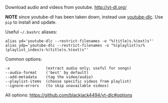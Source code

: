Download audio and videos from youtube.
<http://yt-dl.org/>

**NOTE** since youtube-dl has been taken down, instead use
[youtube-dlc](https://github.com/blackjack4494/yt-dlc).
Use `pip` to install and update.

Useful `~/.bashrc` aliases:

	alias yd='youtube-dlc --restrict-filenames -o "%(title)s.%(ext)s"'
	alias ydp='youtube-dlc --restrict-filenames -o "%(playlist)s/%(playlist_index)s-%(title)s.%(ext)s"'

Common options:

	-x                (extract audio only; useful for songs)
	--audio-format    ('best' by default)
	--add-metadata    (tag the video/audio)
	--playlist-items  (choose specific videos from playlist)
	--ignore-errors   (to skip unavailable videos)

All options: <https://github.com/blackjack4494/yt-dlc#options>
